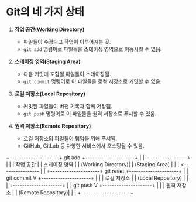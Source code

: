 # Git의 네 가지 상태

1. **작업 공간(Working Directory)**
   - 파일들이 수정되고 작업이 이루어지는 곳.
   - `git add` 명령어로 파일들을 스테이징 영역으로 이동시킬 수 있음.

2. **스테이징 영역(Staging Area)**
   - 다음 커밋에 포함될 파일들이 스테이징됨.
   - `git commit` 명령어로 이 파일들을 로컬 저장소로 커밋할 수 있음.

3. **로컬 저장소(Local Repository)**
   - 커밋된 파일들이 버전 기록과 함께 저장됨.
   - `git push` 명령어로 이 파일들을 원격 저장소로 푸시할 수 있음.

4. **원격 저장소(Remote Repository)**
   - 로컬 저장소의 파일들이 협업을 위해 푸시됨.
   - GitHub, GitLab 등 다양한 서비스에서 호스팅될 수 있음.


+---------------------+     git add      +---------------------+
|                     | ----------------> |                     |
|  작업 공간          |                   |  스테이징 영역      |
|  (Working Directory)|                   |  (Staging Area)     |
|                     | <---------------- |                     |
+---------------------+     git reset    +---------------------+
                                         |
                                         | git commit
                                         V
                               +---------------------+
                               |                     |
                               |  로컬 저장소        |
                               |  (Local Repository) |
                               |                     |
                               +---------------------+
                                         |
                                         | git push
                                         V
                               +---------------------+
                               |                     |
                               |  원격 저장소        |
                               |  (Remote Repository)|
                               |                     |
                               +---------------------+